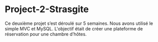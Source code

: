 # Project-2-Strasgite
Ce deuxième projet s’est déroulé sur 5 semaines. Nous avons utilisé le simple MVC et MySQL. L'objectif était de créer une plateforme de réservation pour une chambre d’hôtes. 
